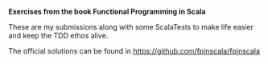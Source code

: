 **Exercises from the book Functional Programming in Scala**

These are my submissions along with some ScalaTests to make life easier and keep the TDD ethos alive.

The official solutions can be found in https://github.com/fpinscala/fpinscala